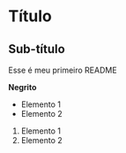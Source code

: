 # Título

## Sub-título

Esse é meu primeiro README

**Negrito**

- Elemento 1
- Elemento 2

1) Elemento 1
2) Elemento 2